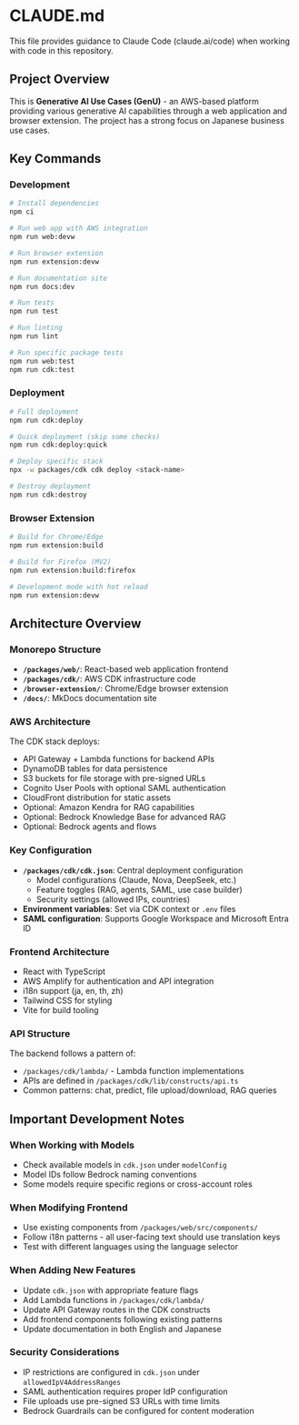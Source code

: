 # CLAUDE.md

This file provides guidance to Claude Code (claude.ai/code) when working with code in this repository.

## Project Overview

This is **Generative AI Use Cases (GenU)** - an AWS-based platform providing various generative AI capabilities through a web application and browser extension. The project has a strong focus on Japanese business use cases.

## Key Commands

### Development

```bash
# Install dependencies
npm ci

# Run web app with AWS integration
npm run web:devw

# Run browser extension
npm run extension:devw

# Run documentation site
npm run docs:dev

# Run tests
npm run test

# Run linting
npm run lint

# Run specific package tests
npm run web:test
npm run cdk:test
```

### Deployment

```bash
# Full deployment
npm run cdk:deploy

# Quick deployment (skip some checks)
npm run cdk:deploy:quick

# Deploy specific stack
npx -w packages/cdk cdk deploy <stack-name>

# Destroy deployment
npm run cdk:destroy
```

### Browser Extension

```bash
# Build for Chrome/Edge
npm run extension:build

# Build for Firefox (MV2)
npm run extension:build:firefox

# Development mode with hot reload
npm run extension:devw
```

## Architecture Overview

### Monorepo Structure

- **`/packages/web/`**: React-based web application frontend
- **`/packages/cdk/`**: AWS CDK infrastructure code
- **`/browser-extension/`**: Chrome/Edge browser extension
- **`/docs/`**: MkDocs documentation site

### AWS Architecture

The CDK stack deploys:

- API Gateway + Lambda functions for backend APIs
- DynamoDB tables for data persistence
- S3 buckets for file storage with pre-signed URLs
- Cognito User Pools with optional SAML authentication
- CloudFront distribution for static assets
- Optional: Amazon Kendra for RAG capabilities
- Optional: Bedrock Knowledge Base for advanced RAG
- Optional: Bedrock agents and flows

### Key Configuration

- **`/packages/cdk/cdk.json`**: Central deployment configuration
  - Model configurations (Claude, Nova, DeepSeek, etc.)
  - Feature toggles (RAG, agents, SAML, use case builder)
  - Security settings (allowed IPs, countries)
- **Environment variables**: Set via CDK context or `.env` files
- **SAML configuration**: Supports Google Workspace and Microsoft Entra ID

### Frontend Architecture

- React with TypeScript
- AWS Amplify for authentication and API integration
- i18n support (ja, en, th, zh)
- Tailwind CSS for styling
- Vite for build tooling

### API Structure

The backend follows a pattern of:

- `/packages/cdk/lambda/` - Lambda function implementations
- APIs are defined in `/packages/cdk/lib/constructs/api.ts`
- Common patterns: chat, predict, file upload/download, RAG queries

## Important Development Notes

### When Working with Models

- Check available models in `cdk.json` under `modelConfig`
- Model IDs follow Bedrock naming conventions
- Some models require specific regions or cross-account roles

### When Modifying Frontend

- Use existing components from `/packages/web/src/components/`
- Follow i18n patterns - all user-facing text should use translation keys
- Test with different languages using the language selector

### When Adding New Features

- Update `cdk.json` with appropriate feature flags
- Add Lambda functions in `/packages/cdk/lambda/`
- Update API Gateway routes in the CDK constructs
- Add frontend components following existing patterns
- Update documentation in both English and Japanese

### Security Considerations

- IP restrictions are configured in `cdk.json` under `allowedIpV4AddressRanges`
- SAML authentication requires proper IdP configuration
- File uploads use pre-signed S3 URLs with time limits
- Bedrock Guardrails can be configured for content moderation
